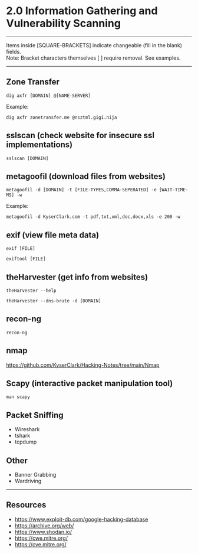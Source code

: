 # 2.0 Information Gathering and Vulnerability Scanning

*********************************************************************************
Items inside [SQUARE-BRACKETS] indicate changeable (fill in the blank) fields.  
Note: Bracket characters themselves [ ] require removal. See examples.
*********************************************************************************

## Zone Transfer
```
dig axfr [DOMAIN] @[NAME-SERVER]
```
Example:
```
dig axfr zonetransfer.me @nsztml.gigi.nija
```

## sslscan (check website for insecure ssl implementations)
```
sslscan [DOMAIN]
```

## metagoofil (download files from websites)
```
metagoofil -d [DOMAIN] -t [FILE-TYPES,COMMA-SEPERATED] -e [WAIT-TIME-MS] -w
```
Example:
```
metagoofil -d KyserClark.com -t pdf,txt,xml,doc,docx,xls -e 200 -w
```

## exif (view file meta data)
```
exif [FILE]
```
```
exiftool [FILE]
```

## theHarvester (get info from websites)
```
theHarvester --help
```
```
theHarvester --dns-brute -d [DOMAIN]
```

## recon-ng
```
recon-ng
```

## nmap
https://github.com/KyserClark/Hacking-Notes/tree/main/Nmap

## Scapy (interactive packet manipulation tool)
```
man scapy
```

## Packet Sniffing
* Wireshark
* tshark
* tcpdump

## Other
* Banner Grabbing
* Wardriving

****************************************************
## Resources

* https://www.exploit-db.com/google-hacking-database
* https://archive.org/web/
* https://www.shodan.io/
* https://cwe.mitre.org/
* https://cve.mitre.org/
